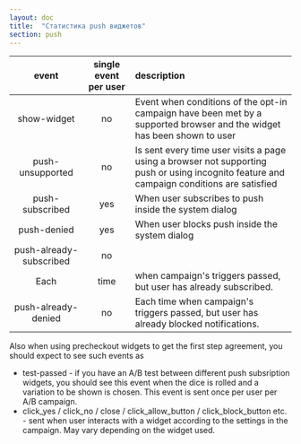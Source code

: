 ```yaml
---
layout: doc
title:  "Статистика push виджетов"
section: push
---
```


| event | single event per user | description |
|:-----:|:---------------------:|:------------|
| show-widget | no |  Event when conditions of the opt-in campaign have been met by a supported browser and the widget has been shown to user |
| push-unsupported |  no |  Is sent every time user visits a page using a browser not supporting push or using incognito feature and campaign conditions are satisfied |
| push-subscribed | yes | When user subscribes to push inside the system dialog |
| push-denied | yes | When user blocks push inside the system dialog |
| push-already-subscribed | no |   |
| Each | time | when campaign's triggers passed, but user has already subscribed. |
| push-already-denied | no |  Each time when campaign's triggers passed, but user has already blocked notifications. |


Also when using precheckout widgets to get the first step agreement, you should expect to see such events as 

* test-passed - if you have an A/B test between different push subsription widgets, you should see this event when the dice is rolled and a variation to be shown is chosen. This event is sent once per user per A/B campaign.
* click_yes / click_no / close / click_allow_button / click_block_button  etc. - sent when user interacts with a widget according to the settings in the campaign. May vary depending on the widget used.
